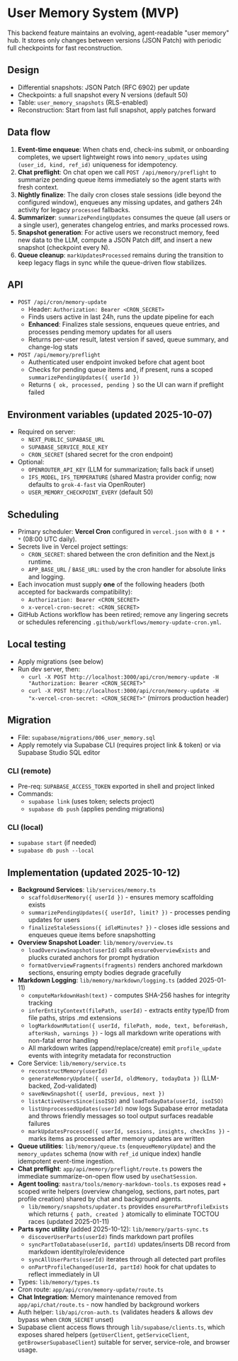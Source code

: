 # User Memory System (MVP)

This backend feature maintains an evolving, agent-readable "user memory" hub. It stores only changes between versions (JSON Patch) with periodic full checkpoints for fast reconstruction.

## Design
- Differential snapshots: JSON Patch (RFC 6902) per update
- Checkpoints: a full snapshot every N versions (default 50)
- Table: `user_memory_snapshots` (RLS-enabled)
- Reconstruction: Start from last full snapshot, apply patches forward

## Data flow
1. **Event-time enqueue**: When chats end, check-ins submit, or onboarding completes, we upsert lightweight rows into `memory_updates` using `(user_id, kind, ref_id)` uniqueness for idempotency.
2. **Chat preflight**: On chat open we call `POST /api/memory/preflight` to summarize pending queue items immediately so the agent starts with fresh context.
3. **Nightly finalize**: The daily cron closes stale sessions (idle beyond the configured window), enqueues any missing updates, and gathers 24h activity for legacy `processed` fallbacks.
4. **Summarizer**: `summarizePendingUpdates` consumes the queue (all users or a single user), generates changelog entries, and marks processed rows.
5. **Snapshot generation**: For active users we reconstruct memory, feed new data to the LLM, compute a JSON Patch diff, and insert a new snapshot (checkpoint every N).
6. **Queue cleanup**: `markUpdatesProcessed` remains during the transition to keep legacy flags in sync while the queue-driven flow stabilizes.

## API
- `POST /api/cron/memory-update`
  - Header: `Authorization: Bearer <CRON_SECRET>`
  - Finds users active in last 24h, runs the update pipeline for each
  - **Enhanced**: Finalizes stale sessions, enqueues queue entries, and processes pending memory updates for all users
  - Returns per-user result, latest version if saved, queue summary, and change-log stats
- `POST /api/memory/preflight`
  - Authenticated user endpoint invoked before chat agent boot
  - Checks for pending queue items and, if present, runs a scoped `summarizePendingUpdates({ userId })`
  - Returns `{ ok, processed, pending }` so the UI can warn if preflight failed

## Environment variables (updated 2025-10-07)
- Required on server:
  - `NEXT_PUBLIC_SUPABASE_URL`
  - `SUPABASE_SERVICE_ROLE_KEY`
  - `CRON_SECRET` (shared secret for the cron endpoint)
- Optional:
  - `OPENROUTER_API_KEY` (LLM for summarization; falls back if unset)
  - `IFS_MODEL`, `IFS_TEMPERATURE` (shared Mastra provider config; now defaults to `grok-4-fast` via OpenRouter)
  - `USER_MEMORY_CHECKPOINT_EVERY` (default 50)

## Scheduling
- Primary scheduler: **Vercel Cron** configured in `vercel.json` with `0 8 * * *` (08:00 UTC daily).
- Secrets live in Vercel project settings:
  - `CRON_SECRET`: shared between the cron definition and the Next.js runtime.
  - `APP_BASE_URL` / `BASE_URL`: used by the cron handler for absolute links and logging.
- Each invocation must supply **one** of the following headers (both accepted for backwards compatibility):
  - `Authorization: Bearer <CRON_SECRET>`
  - `x-vercel-cron-secret: <CRON_SECRET>`
- GitHub Actions workflow has been retired; remove any lingering secrets or schedules referencing `.github/workflows/memory-update-cron.yml`.

## Local testing
- Apply migrations (see below)
- Run dev server, then:
  - `curl -X POST http://localhost:3000/api/cron/memory-update -H "Authorization: Bearer <CRON_SECRET>"`
  - `curl -X POST http://localhost:3000/api/cron/memory-update -H "x-vercel-cron-secret: <CRON_SECRET>"` (mirrors production header)

## Migration
- File: `supabase/migrations/006_user_memory.sql`
- Apply remotely via Supabase CLI (requires project link & token) or via Supabase Studio SQL editor

### CLI (remote)
- Pre-req: `SUPABASE_ACCESS_TOKEN` exported in shell and project linked
- Commands:
  - `supabase link` (uses token; selects project)
  - `supabase db push` (applies pending migrations)

### CLI (local)
- `supabase start` (if needed)
- `supabase db push --local`

## Implementation (updated 2025-10-12)
- **Background Services**: `lib/services/memory.ts`
  - `scaffoldUserMemory({ userId })` - ensures memory scaffolding exists
  - `summarizePendingUpdates({ userId?, limit? })` - processes pending updates for users
  - `finalizeStaleSessions({ idleMinutes? })` - closes idle sessions and enqueues queue items before snapshotting
- **Overview Snapshot Loader**: `lib/memory/overview.ts`
  - `loadOverviewSnapshot(userId)` calls `ensureOverviewExists` and plucks curated anchors for prompt hydration
  - `formatOverviewFragments(fragments)` renders anchored markdown sections, ensuring empty bodies degrade gracefully
- **Markdown Logging**: `lib/memory/markdown/logging.ts` (added 2025-01-11)
  - `computeMarkdownHash(text)` - computes SHA-256 hashes for integrity tracking
  - `inferEntityContext(filePath, userId)` - extracts entity type/ID from file paths, strips .md extensions
  - `logMarkdownMutation({ userId, filePath, mode, text, beforeHash, afterHash, warnings })` - logs all markdown write operations with non-fatal error handling
  - All markdown writes (append/replace/create) emit `profile_update` events with integrity metadata for reconstruction
- Core Service: `lib/memory/service.ts`
  - `reconstructMemory(userId)`
  - `generateMemoryUpdate({ userId, oldMemory, todayData })` (LLM-backed, Zod-validated)
  - `saveNewSnapshot({ userId, previous, next })`
  - `listActiveUsersSince(isoISO)` and `loadTodayData(userId, isoISO)`
  - `listUnprocessedUpdates(userId)` now logs Supabase error metadata and throws friendly messages so tool output surfaces readable failures
  - `markUpdatesProcessed({ userId, sessions, insights, checkIns })` - marks items as processed after memory updates are written
- **Queue utilities**: `lib/memory/queue.ts` (`enqueueMemoryUpdate`) and the `memory_updates` schema (now with `ref_id` unique index) handle idempotent event-time ingestion.
- **Chat preflight**: `app/api/memory/preflight/route.ts` powers the immediate summarize-on-open flow used by `useChatSession`.
- **Agent tooling**: `mastra/tools/memory-markdown-tools.ts` exposes read + scoped write helpers (overview changelog, sections, part notes, part profile creation) shared by chat and background agents.
  - `lib/memory/snapshots/updater.ts` provides `ensurePartProfileExists` which returns `{ path, created }` atomically to eliminate TOCTOU races (updated 2025-01-11)
- **Parts sync utility** (added 2025-10-12): `lib/memory/parts-sync.ts`
  - `discoverUserParts(userId)` finds markdown part profiles
  - `syncPartToDatabase(userId, partId)` updates/inserts DB record from markdown identity/role/evidence
  - `syncAllUserParts(userId)` iterates through all detected part profiles
  - `onPartProfileChanged(userId, partId)` hook for chat updates to reflect immediately in UI
- Types: `lib/memory/types.ts`
- Cron route: `app/api/cron/memory-update/route.ts`
- **Chat Integration**: Memory maintenance removed from `app/api/chat/route.ts` - now handled by background workers
- Auth helper: `lib/api/cron-auth.ts` (validates headers & allows dev bypass when `CRON_SECRET` unset)
- Supabase client access flows through `lib/supabase/clients.ts`, which exposes shared helpers (`getUserClient`, `getServiceClient`, `getBrowserSupabaseClient`) suitable for server, service-role, and browser usage.
